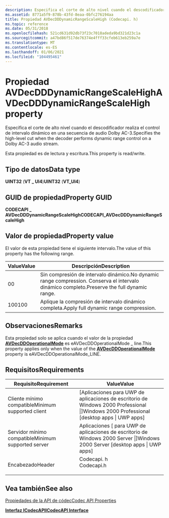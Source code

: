 ```yaml
---
description: Especifica el corte de alto nivel cuando el descodificador realiza el control de intervalo dinámico en una secuencia de audio Dolby AC-3.
ms.assetid: 8771a5f9-878b-43fd-8eaa-0bfc276194aa
title: Propiedad AVDecDDDynamicRangeScaleHigh (Codecapi. h)
ms.topic: reference
ms.date: 05/31/2018
ms.openlocfilehash: 521cd631d92db73f23c7018adeda9bd321d23c1a
ms.sourcegitcommit: a47bd86f517de76374e4fff33cfeb613eb259a7e
ms.translationtype: MT
ms.contentlocale: es-ES
ms.lasthandoff: 01/06/2021
ms.locfileid: "104495461"
---
```

# <a name="avdecdddynamicrangescalehigh-property"></a><span data-ttu-id="37eef-103">Propiedad AVDecDDDynamicRangeScaleHigh</span><span class="sxs-lookup"><span data-stu-id="37eef-103">AVDecDDDynamicRangeScaleHigh property</span></span>

<span data-ttu-id="37eef-104">Especifica el corte de alto nivel cuando el descodificador realiza el control de intervalo dinámico en una secuencia de audio Dolby AC-3.</span><span class="sxs-lookup"><span data-stu-id="37eef-104">Specifies the high-level cut when the decoder performs dynamic range control on a Dolby AC-3 audio stream.</span></span>

<span data-ttu-id="37eef-105">Esta propiedad es de lectura y escritura.</span><span class="sxs-lookup"><span data-stu-id="37eef-105">This property is read/write.</span></span>

## <a name="data-type"></a><span data-ttu-id="37eef-106">Tipo de datos</span><span class="sxs-lookup"><span data-stu-id="37eef-106">Data type</span></span>

<span data-ttu-id="37eef-107">**UINT32** (**VT \_ UI4**)</span><span class="sxs-lookup"><span data-stu-id="37eef-107">**UINT32** (**VT\_UI4**)</span></span>

## <a name="property-guid"></a><span data-ttu-id="37eef-108">GUID de propiedad</span><span class="sxs-lookup"><span data-stu-id="37eef-108">Property GUID</span></span>

<span data-ttu-id="37eef-109">**CODECAPI \_ AVDecDDDynamicRangeScaleHigh**</span><span class="sxs-lookup"><span data-stu-id="37eef-109">**CODECAPI\_AVDecDDDynamicRangeScaleHigh**</span></span>

## <a name="property-value"></a><span data-ttu-id="37eef-110">Valor de propiedad</span><span class="sxs-lookup"><span data-stu-id="37eef-110">Property value</span></span>

<span data-ttu-id="37eef-111">El valor de esta propiedad tiene el siguiente intervalo.</span><span class="sxs-lookup"><span data-stu-id="37eef-111">The value of this property has the following range.</span></span>



| <span data-ttu-id="37eef-112">Value</span><span class="sxs-lookup"><span data-stu-id="37eef-112">Value</span></span> | <span data-ttu-id="37eef-113">Descripción</span><span class="sxs-lookup"><span data-stu-id="37eef-113">Description</span></span>                                                    |
|-------|----------------------------------------------------------------|
| <span data-ttu-id="37eef-114">0</span><span class="sxs-lookup"><span data-stu-id="37eef-114">0</span></span>     | <span data-ttu-id="37eef-115">Sin compresión de intervalo dinámico.</span><span class="sxs-lookup"><span data-stu-id="37eef-115">No dynamic range compression.</span></span> <span data-ttu-id="37eef-116">Conserva el intervalo dinámico completo.</span><span class="sxs-lookup"><span data-stu-id="37eef-116">Preserve the full dynamic range.</span></span> |
| <span data-ttu-id="37eef-117">100</span><span class="sxs-lookup"><span data-stu-id="37eef-117">100</span></span>   | <span data-ttu-id="37eef-118">Aplique la compresión de intervalo dinámico completa.</span><span class="sxs-lookup"><span data-stu-id="37eef-118">Apply full dynamic range compression.</span></span>                          |



 

## <a name="remarks"></a><span data-ttu-id="37eef-119">Observaciones</span><span class="sxs-lookup"><span data-stu-id="37eef-119">Remarks</span></span>

<span data-ttu-id="37eef-120">Esta propiedad solo se aplica cuando el valor de la propiedad [**AVDecDDOperationalMode**](avdecddoperationalmode-property.md) es eAVDecDDOperationalMode \_ line.</span><span class="sxs-lookup"><span data-stu-id="37eef-120">This property applies only when the value of the [**AVDecDDOperationalMode**](avdecddoperationalmode-property.md) property is eAVDecDDOperationalMode\_LINE.</span></span>

## <a name="requirements"></a><span data-ttu-id="37eef-121">Requisitos</span><span class="sxs-lookup"><span data-stu-id="37eef-121">Requirements</span></span>



| <span data-ttu-id="37eef-122">Requisito</span><span class="sxs-lookup"><span data-stu-id="37eef-122">Requirement</span></span> | <span data-ttu-id="37eef-123">Value</span><span class="sxs-lookup"><span data-stu-id="37eef-123">Value</span></span> |
|-------------------------------------|---------------------------------------------------------------------------------------|
| <span data-ttu-id="37eef-124">Cliente mínimo compatible</span><span class="sxs-lookup"><span data-stu-id="37eef-124">Minimum supported client</span></span><br/> | <span data-ttu-id="37eef-125">\[Aplicaciones para UWP de aplicaciones de escritorio de Windows 2000 Professional \|\]</span><span class="sxs-lookup"><span data-stu-id="37eef-125">Windows 2000 Professional \[desktop apps \| UWP apps\]</span></span><br/>                     |
| <span data-ttu-id="37eef-126">Servidor mínimo compatible</span><span class="sxs-lookup"><span data-stu-id="37eef-126">Minimum supported server</span></span><br/> | <span data-ttu-id="37eef-127">Aplicaciones \[ para UWP de aplicaciones de escritorio de Windows 2000 Server \|\]</span><span class="sxs-lookup"><span data-stu-id="37eef-127">Windows 2000 Server \[desktop apps \| UWP apps\]</span></span><br/>                           |
| <span data-ttu-id="37eef-128">Encabezado</span><span class="sxs-lookup"><span data-stu-id="37eef-128">Header</span></span><br/>                   | <dl> <span data-ttu-id="37eef-129"><dt>Codecapi. h</dt></span><span class="sxs-lookup"><span data-stu-id="37eef-129"><dt>Codecapi.h</dt></span></span> </dl> |



## <a name="see-also"></a><span data-ttu-id="37eef-130">Vea también</span><span class="sxs-lookup"><span data-stu-id="37eef-130">See also</span></span>

<dl> <dt>

[<span data-ttu-id="37eef-131">Propiedades de la API de códec</span><span class="sxs-lookup"><span data-stu-id="37eef-131">Codec API Properties</span></span>](codec-api-properties.md)
</dt> <dt>

[<span data-ttu-id="37eef-132">**Interfaz ICodecAPI**</span><span class="sxs-lookup"><span data-stu-id="37eef-132">**ICodecAPI Interface**</span></span>](/windows/desktop/api/Strmif/nn-strmif-icodecapi)
</dt> </dl>

 

 




